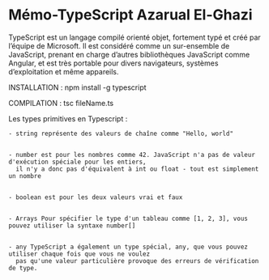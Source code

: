 
# Mémo-TypeScript   Azarual El-Ghazi

TypeScript est un langage compilé orienté objet, fortement typé et créé par l’équipe de Microsoft. Il est considéré comme un sur-ensemble de JavaScript, prenant en charge d’autres bibliothèques JavaScript comme Angular, et est très portable pour divers navigateurs, systèmes d’exploitation et même appareils.

INSTALLATION : npm install -g typescript

COMPILATION : tsc fileName.ts

Les types primitives en Typescript :
    
    - string représente des valeurs de chaîne comme "Hello, world"


    - number est pour les nombres comme 42. JavaScript n'a pas de valeur d'exécution spéciale pour les entiers, 
      il n'y a donc pas d'équivalent à int ou float - tout est simplement un nombre


    - boolean est pour les deux valeurs vrai et faux


    - Arrays Pour spécifier le type d'un tableau comme [1, 2, 3], vous pouvez utiliser la syntaxe number[]


    - any TypeScript a également un type spécial, any, que vous pouvez utiliser chaque fois que vous ne voulez
      pas qu'une valeur particulière provoque des erreurs de vérification de type.